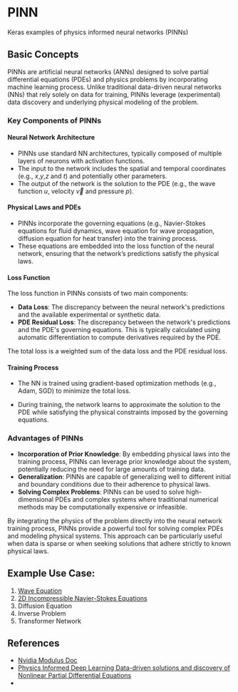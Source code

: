 # PINN
Keras examples of physics informed neural networks (PINNs)

## Basic Concepts
PINNs are artificial neural networks (ANNs) designed to solve partial differential equations (PDEs) and physics problems by incorporating machine learning process. Unlike traditional data-driven neural networks (NNs) that rely solely on data for training, PINNs leverage (experimental) data discovery and underlying physical modeling of the problem.

### Key Components of PINNs
#### Neural Network Architecture
- PINNs use standard NN architectures, typically composed of multiple layers of neurons with activation functions.
- The input to the network includes the spatial and temporal coordinates (e.g., $x$,$y$,$z$ and $t$) and potentially other parameters.
- The output of the network is the solution to the PDE (e.g., the wave function $u$, velocity $\vec{v}$ and pressure $p$).
#### Physical Laws and PDEs
- PINNs incorporate the governing equations (e.g., Navier-Stokes equations for fluid dynamics, wave equation for wave propagation, diffusion equation for heat transfer) into the training process.
- These equations are embedded into the loss function of the neural network, ensuring that the network’s predictions satisfy the physical laws.
#### Loss Function
The loss function in PINNs consists of two main components:
- **Data Loss**: The discrepancy between the neural network's predictions and the available experimental or synthetic data.
- **PDE Residual Loss**: The discrepancy between the network's predictions and the PDE's governing equations. This is typically calculated using automatic differentiation to compute derivatives required by the PDE.

The total loss is a weighted sum of the data loss and the PDE residual loss.
#### Training Process

- The NN is trained using gradient-based optimization methods (e.g., Adam, SGD) to minimize the total loss.

- During training, the network learns to approximate the solution to the PDE while satisfying the physical constraints imposed by the governing equations.
### Advantages of PINNs
- **Incorporation of Prior Knowledge**: By embedding physical laws into the training process, PINNs can leverage prior knowledge about the system, potentially reducing the need for large amounts of training data.
- **Generalization**: PINNs are capable of generalizing well to different initial and boundary conditions due to their adherence to physical laws.
- **Solving Complex Problems**: PINNs can be used to solve high-dimensional PDEs and complex systems where traditional numerical methods may be computationally expensive or infeasible.

By integrating the physics of the problem directly into the neural network training process, PINNs provide a powerful tool for solving complex PDEs and modeling physical systems. This approach can be particularly useful when data is sparse or when seeking solutions that adhere strictly to known physical laws.

## Example Use Case:
1. [Wave Equation](./notebooks/wave_equation.ipynb)
2. [2D Incompressible Navier-Stokes Equations](./notebooks/2d_ns_equation.ipynb)
3. Diffusion Equation
4. Inverse Problem
5. Transformer Network

## References
- [Nvidia Modulus Doc](https://docs.nvidia.com/deeplearning/modulus/modulus-v2209/index.html)
- [Physics Informed Deep Learning Data-driven solutions and discovery of Nonlinear Partial Differential Equations](https://maziarraissi.github.io/PINNs/)
- 